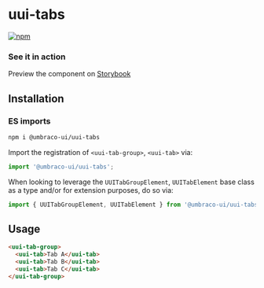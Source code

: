 # uui-tabs

[![npm](https://img.shields.io/npm/v/@umbraco-ui/uui-tabs?logoColor=%231B264F)](https://www.npmjs.com/package/@umbraco-ui/uui-tabs)

### See it in action

Preview the component on [Storybook](http://localhost:6006/?path=/story/uui-tabs)

## Installation

### ES imports

```zsh
npm i @umbraco-ui/uui-tabs
```

Import the registration of `<uui-tab-group>`, `<uui-tab>` via:

```javascript
import '@umbraco-ui/uui-tabs';
```

When looking to leverage the `UUITabGroupElement`, `UUITabElement` base class as a type and/or for extension purposes, do so via:

```javascript
import { UUITabGroupElement, UUITabElement } from '@umbraco-ui/uui-tabs';
```

## Usage

```html
<uui-tab-group>
  <uui-tab>Tab A</uui-tab>
  <uui-tab>Tab B</uui-tab>
  <uui-tab>Tab C</uui-tab>
</uui-tab-group>
```
